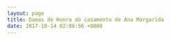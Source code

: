 ```yaml
---
layout: page
title: Damas de Honra do casamento de Ana Margarida
date: 2017-10-14 02:08:56 +0000
---
```

